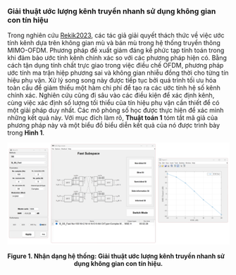 ### Giải thuật ước lượng kênh truyền nhanh sử dụng không gian con tín hiệu

Trong nghiên cứu [Rekik2023], các tác giả giải quyết thách thức về việc ước tính kênh dựa trên không gian mù và bán mù trong hệ thống truyền thông MIMO-OFDM. Phương pháp đề xuất giảm đáng kể phức tạp tính toán trong khi đảm bảo ước tính kênh chính xác so với các phương pháp hiện có. Bằng cách tận dụng tính chất trực giao trong việc điều chế OFDM, phương pháp ước tính ma trận hiệp phương sai và không gian nhiễu đồng thời cho từng tín hiệu phụ vận. Xử lý song song này được tiếp tục bởi quá trình tối ưu hóa toàn cầu để giảm thiểu một hàm chi phí để tạo ra các ước tính hệ số kênh chính xác. Nghiên cứu cũng đi sâu vào các điều kiện để xác định kênh, cùng việc xác định số lượng tối thiểu của tín hiệu phụ vận cần thiết để có một giải pháp duy nhất. Các mô phỏng số học được thực hiện để xác minh những kết quả này. Với mục đích làm rõ, **Thuật toán 1** tóm tắt mã giả của phương pháp này và một biểu đồ biểu diễn kết quả của nó được trình bày trong **Hình 1**.

[](../../../../pseudo/Algo_B_Fast_SS.md ':include :type=code algorithm')

<p style="text-align-last: center">
<img src="./assets/img/Outputs/InSI_Algo_B_Fast_SS.png">
</p>
<p style="text-align-last: center">
<b>
Figure 1. Nhận dạng hệ thống: Giải thuật ước lượng kênh truyền nhanh sử dụng không gian con tín hiệu.
</b>
</p>

[Rekik2023]: https://